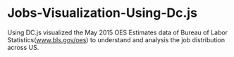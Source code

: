 # Jobs-Visualization-Using-Dc.js

Using DC.js visualized the May 2015 OES Estimates data of Bureau of Labor Statistics(www.bls.gov/oes) to understand and analysis the job distribution across US.
